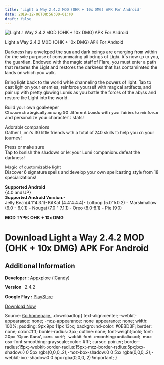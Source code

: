 ```yaml
---
title: 'Light a Way 2.4.2 MOD (OHK + 10x DMG) APK For Android'
date: 2019-12-06T08:56:00+01:00
draft: false
---
```


![Light a Way 2.4.2 MOD (OHK + 10x DMG) APK For Android](https://i0.wp.com/apkhome.net/wp-content/uploads/2019/12/Light-a-Way.png "Light a Way 2.4.2 MOD (OHK + 10x DMG) APK For Android")

  

Light a Way 2.4.2 MOD (OHK + 10x DMG) APK For Android

Darkness has enveloped the sun and dark beings are emerging from within for the sole purpose of consummating all beings of Light. It's now up to you, the guardian. Endowed with the magic staff of Flare, you must enter a path that restores the Light and restores the darkness that has contaminated the lands on which you walk.

Bring light back to the world while channeling the powers of light. Tap to cast light on your enemies, reinforce yourself with magical artifacts, and pair up with pretty glowing Lumis as you battle the forces of the abyss and restore the Light into the world.

Build your own goalkeeper  
Choose strategically among 90 different bonds with your fairies to reinforce and personalize your character's stats!

Adorable companions  
Gather Lumi's 30 little friends with a total of 240 skills to help you on your journey!

Press or make sure  
Tap to banish the shadows or let your Lumi companions defeat the darkness!

Magic of customizable light  
Discover 6 signature spells and develop your own spellcasting style from 18 specializations!

**Supported Android**  
{4.0 and UP}  
**Supported Android Version**:-  
Jelly Bean(4.1"4.3.1)- KitKat (4.4"4.4.4)- Lollipop (5.0"5.0.2) - Marshmallow (6.0 - 6.0.1) - Nougat (7.0 " 7.1.1) - Oreo (8.0-8.1) - Pie (9.0)

**MOD TYPE: OHK + 10x DMG**

Download Light a Way 2.4.2 MOD (OHK + 10x DMG) APK For Android
==============================================================

Additional Information
----------------------

**Developer :** Appxplore (iCandy)

**Version :** 2.4.2

**Google Play :** [PlayStore](https://play.google.com/store/apps/details?id=com.appxplore.lightaway)

  

[Download Now](https://store4app.co/post/light-a-way-2-4-2-mod-ohk-10x-dmg-apk-for-android_1575298036)

  
Source: [Go homepage.](https://store4app.co/post/light-a-way-2-4-2-mod-ohk-10x-dmg-apk-for-android_1575298036) .downloadtop{ text-align:center; -webkit-appearance: none; -moz-appearance: none; appearance: none; width: 100%; padding: 9px 9px 11px 13px; background-color: #0EBD3F; border: none; color:#fff; border-radius: 3px; outline: none; font-weight;bold; font: 20px 'Open Sans', sans-serif; -webkit-font-smoothing: antialiased; -moz-osx-font-smoothing: grayscale; color: #fff; cursor: pointer; border-radius:15px;-webkit-border-radius:15px;-moz-border-radius:5px;box-shadow:0 0 5px rgba(0,0,0,.2);-moz-box-shadow:0 0 5px rgba(0,0,0,.2);-webkit-box-shadow:0 0 5px rgba(0,0,0,.2) !important; }